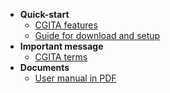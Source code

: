   * **Quick-start**
    * [CGITA features](CGITA_preview.md)
    * [Guide for download and setup](download_setup.md)
  * **Important message**
    * [CGITA terms](Terms_CGITA.md)
  * **Documents**
    * [User manual in PDF](UserManual.md)

